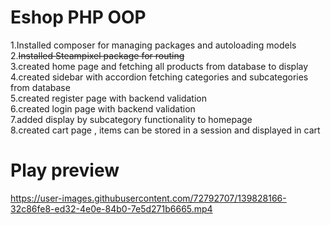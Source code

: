 
# Eshop PHP OOP

1.Installed composer for managing packages and autoloading models<br />
2.<strike>Installed Steampixel package for routing</strike><br />
3.created home page and fetching all products from database to display<br />
4.created sidebar with accordion fetching categories and subcategories from database<br />
5.created register page with backend validation<br />
6.created login page with backend validation<br />
7.added display by subcategory functionality to homepage <br />
8.created cart page , items can be stored in a session and displayed in cart

# Play preview

https://user-images.githubusercontent.com/72792707/139828166-32c86fe8-ed32-4e0e-84b0-7e5d271b6665.mp4

